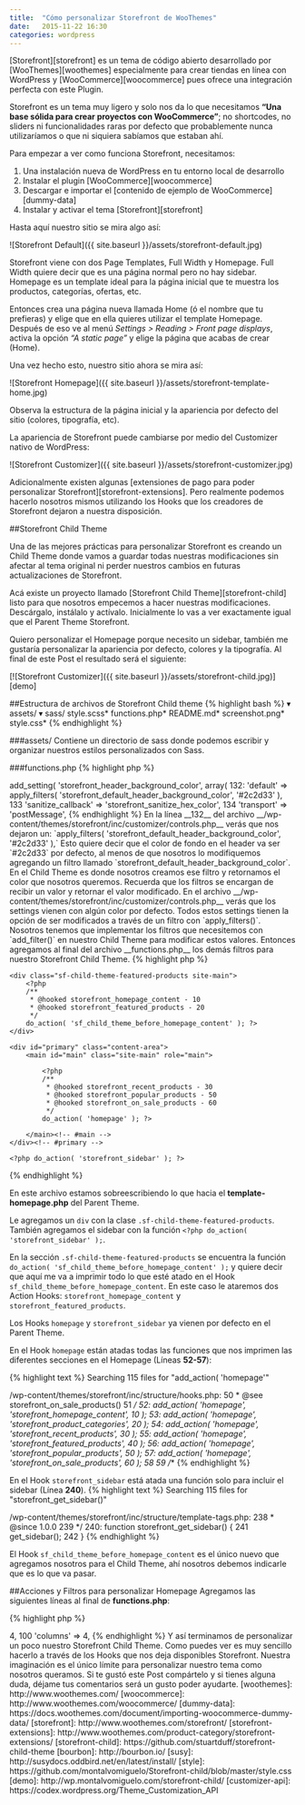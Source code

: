 ```yaml
---
title:  "Cómo personalizar Storefront de WooThemes"
date:   2015-11-22 16:30
categories: wordpress
---
```

[Storefront][storefront] es un tema de código abierto desarrollado por [WooThemes][woothemes] especialmente
para crear tiendas en línea con WordPress y [WooCommerce][woocommerce] pues ofrece una
integración perfecta con este Plugin.

Storefront es un tema muy ligero y solo nos da lo que necesitamos
__“Una base sólida para crear proyectos con WooCommerce”__; no shortcodes, no sliders
ni funcionalidades raras por defecto que probablemente nunca utilizaríamos
o que ni siquiera sabíamos que estaban ahí.

Para empezar a ver como funciona Storefront, necesitamos:

1. Una instalación nueva de WordPress en tu entorno local de desarrollo
2. Instalar el plugin [WooCommerce][woocommerce]
3. Descargar e importar el [contenido de ejemplo de WooCommerce][dummy-data]
4. Instalar y activar el tema [Storefront][storefront]

Hasta aquí nuestro sitio se mira algo así:

![Storefront Default]({{ site.baseurl }}/assets/storefront-default.jpg)

Storefront viene con dos Page Templates, Full Width y Homepage. Full Width quiere decir
que es una página normal pero no hay sidebar. Homepage es un template ideal para la
página inicial que te muestra los productos, categorías, ofertas, etc.

Entonces crea una página nueva llamada Home (ó el nombre que tu prefieras) y elige que
en ella quieres utilizar el template Homepage. Después de eso ve al menú
_Settings > Reading > Front page displays_, activa la opción _“A static page”_
y elige la página que acabas de crear (Home).

Una vez hecho esto, nuestro sitio ahora se mira así:

![Storefront Homepage]({{ site.baseurl }}/assets/storefront-template-home.jpg)

Observa la estructura de la página inicial y la apariencia por defecto del sitio (colores, tipografía, etc).

La apariencia de Storefront puede cambiarse por medio del Customizer nativo de WordPress:

![Storefront Customizer]({{ site.baseurl }}/assets/storefront-customizer.jpg)

Adicionalmente existen algunas [extensiones de pago para poder personalizar Storefront][storefront-extensions].
Pero realmente podemos hacerlo nosotros mismos utilizando los Hooks que los creadores
de Storefront dejaron a nuestra disposición.

##Storefront Child Theme

Una de las mejores prácticas para personalizar Storefront es creando un Child Theme
donde vamos a guardar todas nuestras modificaciones sin afectar al tema original ni
perder nuestros cambios en futuras actualizaciones de Storefront.

Acá existe un proyecto llamado [Storefront Child Theme][storefront-child] listo para que nosotros empecemos
a hacer nuestras modificaciones. Descárgalo, instálalo y actívalo. Inicialmente lo
vas a ver exactamente igual que el Parent Theme Storefront.

Quiero personalizar el Homepage porque necesito un sidebar, también me gustaría personalizar
la apariencia por defecto, colores y la tipografía. Al final de este Post el resultado será el siguiente:

[![Storefront Customizer]({{ site.baseurl }}/assets/storefront-child.jpg)][demo]

##Estructura de archivos de Storefront Child theme
{% highlight bash %}
▾ assets/
  ▾ sass/
      style.scss*
  functions.php*
  README.md*
  screenshot.png*
  style.css*
{% endhighlight %}

###assets/
Contiene un directorio de sass donde podemos escribir y organizar nuestros estilos personalizados con Sass.

###functions.php
{% highlight php %}
<?php

/**
 * Loads the StoreFront parent theme stylesheet.
 */

function sf_child_theme_enqueue_styles() {

    wp_enqueue_style( 'storefront-child-style', get_stylesheet_directory_uri() . '/style.css', array( 'storefront-style' ) );

}
add_action( 'wp_enqueue_scripts', 'sf_child_theme_enqueue_styles' );

/**
 * Note: DO NOT! alter or remove the code above this text and only add your custom PHP functions below this text.
 */
{% endhighlight %}

Solo tiene una función `sf_child_theme_enqueue_styles()` que se dispara en el
Action Hoook `wp_enqueue_scripts`. Aquí se cargan los estilos del Parent Theme y
después los del Child Theme con la función `wp_enqueue_style()`.

###style.css
{% highlight css %}
/*
Theme Name:     Storefront Child Theme
Theme URI:      https://github.com/stuartduff/storefront-child-theme
Author:         Stuart Duff
Author URI:     http://stuartduff.com
Template:     	storefront
Description:  	This is a blank child theme for WooThemes StoreFront theme
Version:      	1.0.0
License:      	GNU General Public License v2 or later
License URI:  	http://www.gnu.org/licenses/gpl-2.0.html
Text Domain:  	storefront
Tags:         	black, white, light, two-columns, left-sidebar, right-sidebar, responsive-layout, custom-background, custom-colors, custom-header, custom-menu, featured-images, full-width-template, threaded-comments, accessibility-ready
This theme, like WordPress, is licensed under the GPL.
Use it to make something cool, have fun, and share what you've learned with others.
Storefront is based on Underscores http://underscores.me/, (C) 2012-2014 Automattic, Inc.
Resetting and rebuilding styles have been helped along thanks to the fine work of
Eric Meyer http://meyerweb.com/eric/tools/css/reset/index.html
along with Nicolas Gallagher and Jonathan Neal http://necolas.github.com/normalize.css/
FontAwesome License: SIL Open Font License - http://scripts.sil.org/OFL
Images License: GNU General Public License v2 or later
*/
/*
 * Add your own custom css below this text.
 */
{% endhighlight %}
Esta es la hoja de estilos del Child Theme y está vacía, únicamente tiene los metadatos
del tema y referencia al Template Storefront (Parent Theme).

##Estilos personalizados y Google Fonts
En el archivo __functions.php__ agregamos al final las siguientes líneas de código:

{% highlight php %}
<?php
/**
 * Styles / scripts
 */

function sf_child_theme_google_fonts() {
	wp_enqueue_style( 'asap', '//fonts.googleapis.com/css?family=Asap:400,400italic,700,700italic', array( 'storefront-style' ) );
}
add_action( 'wp_enqueue_scripts', 'sf_child_theme_google_fonts' );
{% endhighlight %}

La función `sf_child_theme_google_fonts()` se dispara en el Action Hook
`wp_enqueue_scripts` para cargar la hoja de estilos de Google Fonts.

Después agregamos al final del archivo __assets/sass/style.scss__ los siguientes estilos:
{% highlight scss %}
$base-font: 'Asap', sans-serif;
$header-font: $base-font;

@import 'bourbon/bourbon';
@import "../bower_components/susy/sass/susy";

body,
button,
input,
textarea {
	font-family: $base-font;
}

select {
	font-family: $base-font;
}

h1,
h2,
h3,
h4,
h5,
h6 {
	font-family: $header-font;
}

.page-template-template-homepage-php {
	.content-area {
		@include susy-media(768px) {
			@include span(9 of 12);
		}
	}

	&.left-sidebar {
		.content-area {
			@include susy-media(768px) {
				@include span(last 9 of 12);
			}
		}

		.widget-area {
			@include span(3 of 12);
		}

	}
}

.page-template-template-homepage .site-main {
	padding-top: 0;
}

.sf-child-theme-featured-products {

	.storefront-product-section:last-child {
		border-bottom: 3px solid rgba(0,0,0,.025);
	}

}

.site-content .col-full {
	padding: 4em 0;
}
{% endhighlight %}

Ahora solo falta compilar estos estilos de sass a la hoja de estilos __style.css__ del Child Theme

{% highlight bash %}
$ sass assets/sass/style.scss:style.css
{% endhighlight %}

Nota: Tenemos como dependencias en __style.scss__ a [Bourbon][bourbon] (librería de mixins) y [Susy Grid][susy].
Revisa la documentación de estas pues hay varias maneras de instalarlas. Si no quieres utilizar
Sass, solo copia los [estilos finales del proyecto][style] en tu hoja de estilos __style.css__.

##Filtros para el Customizer
Storefront utiliza el [API de WordPress Customizer][customizer-api] para la personalización del tema.
Empecemos por cambiar el color de fondo para el header que viene por defecto en nuestro Storefront Child Theme.

Agrega lo siguiente al final de tu archivo __functions.php__:

{% highlight php %}
<?php

/**
 * Customizer default color tweaks
 */

function sf_child_theme_color_cerise_red( $color ) {
	$color = '#E23D54';
	return $color;
}
add_filter( 'storefront_default_header_background_color', 'sf_child_theme_color_cerise_red' );
{% endhighlight %}

Básicamente estamos agregando un filtro con el Hook
`storefront_default_header_background_color`. En el atamos la función
`sf_child_theme_color_cerise_red()` que únicamente se encarga de retornar el
color rojito bonito que quiero.

Este filtro está siendo aplicado en el Parent Theme de la siguiente manera:

{% highlight text %}
Searching 114 files for "apply_filters( 'storefront_default_header_background_color'"

/wp-content/themes/storefront/inc/customizer/controls.php:
  130  		 */
  131  		$wp_customize->add_setting( 'storefront_header_background_color', array(
  132: 			'default'           => apply_filters( 'storefront_default_header_background_color', '#2c2d33' ),
  133  			'sanitize_callback' => 'storefront_sanitize_hex_color',
  134  			'transport'			=> 'postMessage',
{% endhighlight %}

En la línea __132__ del archivo __/wp-content/themes/storefront/inc/customizer/controls.php__
verás que nos dejaron un: `apply_filters( 'storefront_default_header_background_color', '#2c2d33' ),`

Esto quiere decir que el color de fondo en el header va ser `#2c2d33` por defecto, al
menos de que nosotros lo modifiquemos agregando un filtro llamado
`storefront_default_header_background_color`.

En el Child Theme es donde nosotros creamos ese filtro y retornamos el color que
nosotros queremos. Recuerda que los filtros se encargan de recibir un valor y retornar
el valor modificado.

En el archivo __/wp-content/themes/storefront/inc/customizer/controls.php__ verás que
los settings vienen con algún color por defecto. Todos estos settings tienen la
opción de ser modificados a través de un filtro con `apply_filters()`.

Nosotros tenemos que implementar los filtros que necesitemos con
`add_filter()` en nuestro Child Theme para modificar estos valores.

Entonces agregamos al final del archivo __functions.php__ los demás filtros para
nuestro Storefront Child Theme.

{% highlight php %}
<?php

function sf_child_theme_color_white( $color ) {
	$color = '#ffffff';
	return $color;
}
add_filter( 'storefront_default_header_text_color', 'sf_child_theme_color_white' );

function sf_child_theme_color_mine_shaft( $color ) {
	$color = '#3F3F3F';
	return $color;
}
add_filter( 'storefront_default_button_background_color', 'sf_child_theme_color_mine_shaft' );

function sf_child_theme_color_peter_river( $color ) {
	$color = '#3498db';
	return $color;
}
add_filter( 'storefront_default_button_alt_background_color', 'sf_child_theme_color_peter_river' );
add_filter( 'storefront_default_accent_color', 'sf_child_theme_color_peter_river' );
add_filter( 'storefront_default_footer_link_color', 'sf_child_theme_color_peter_river' );
{% endhighlight %}

##Personalizando el Layout de Homepage
Creamos un archivo llamado __template-homepage.php__ en nuestro
Child Theme con el siguiente contenido:

{% highlight php %}
<?php
/**
 * Customize the stock Storefront homepage template to include the sidebar and the sf_child_theme_before_homepage_content hook.
 *
 * Template name: Homepage
 *
 * @package storefront
 */

get_header(); ?>

	<div class="sf-child-theme-featured-products site-main">
		<?php
		/**
		 * @hooked storefront_homepage_content - 10
		 * @hooked storefront_featured_products - 20
		 */
		do_action( 'sf_child_theme_before_homepage_content' ); ?>
	</div>

	<div id="primary" class="content-area">
		<main id="main" class="site-main" role="main">

			<?php
			/**
			 * @hooked storefront_recent_products - 30
			 * @hooked storefront_popular_products - 50
			 * @hooked storefront_on_sale_products - 60
			 */
			do_action( 'homepage' ); ?>

		</main><!-- #main -->
	</div><!-- #primary -->

	<?php do_action( 'storefront_sidebar' ); ?>

<?php get_footer(); ?>
{% endhighlight %}

En este archivo estamos sobreescribiendo lo que hacia el __template-homepage.php__ del Parent Theme.

Le agregamos un `div` con la clase `.sf-child-theme-featured-products`. También agregamos el
sidebar con la función `<?php do_action( 'storefront_sidebar' );`.

En la sección `.sf-child-theme-featured-products` se encuentra la función
`do_action( 'sf_child_theme_before_homepage_content' );` y quiere decir que aquí me va a imprimir
todo lo que esté atado en el Hook `sf_child_theme_before_homepage_content`.
En este caso le ataremos dos Action Hooks: `storefront_homepage_content` y `storefront_featured_products`.

Los Hooks `homepage` y `storefront_sidebar` ya vienen por defecto en el Parent Theme.

En el Hook `homepage` están atadas todas las funciones que nos imprimen las diferentes
secciones en el Homepage (Líneas __52-57__):

{% highlight text %}
Searching 115 files for "add_action( 'homepage'"

/wp-content/themes/storefront/inc/structure/hooks.php:
   50   * @see  storefront_on_sale_products()
   51   */
   52: add_action( 'homepage', 'storefront_homepage_content',		10 );
   53: add_action( 'homepage', 'storefront_product_categories',	20 );
   54: add_action( 'homepage', 'storefront_recent_products',		30 );
   55: add_action( 'homepage', 'storefront_featured_products',		40 );
   56: add_action( 'homepage', 'storefront_popular_products',		50 );
   57: add_action( 'homepage', 'storefront_on_sale_products',		60 );
   58
   59  /**
{% endhighlight %}

En el Hook `storefront_sidebar` está atada una función solo para incluir el sidebar (Línea __240__).
{% highlight text %}
Searching 115 files for "storefront_get_sidebar()"

/wp-content/themes/storefront/inc/structure/template-tags.php:
  238  	 * @since 1.0.0
  239  	 */
  240: 	function storefront_get_sidebar() {
  241  		get_sidebar();
  242  	}
{% endhighlight %}

El Hook `sf_child_theme_before_homepage_content` es el único nuevo que agregamos nosotros
para el Child Theme, ahí nosotros debemos indicarle que es lo que va pasar.

##Acciones y Filtros para personalizar Homepage
Agregamos las siguientes líneas al final de __functions.php__:

{% highlight php %}
<?php

/**
 * Adjust the storefront homepage template layout
 */

function sf_child_theme_homepage_layout() {
	remove_action( 'homepage', 'storefront_homepage_content', 10 );
	remove_action( 'homepage', 'storefront_featured_products', 40 );
	remove_action( 'homepage', 'storefront_product_categories', 20 );

	add_action( 'sf_child_theme_before_homepage_content', 'storefront_homepage_content', 10 );
	add_action( 'sf_child_theme_before_homepage_content', 'storefront_featured_products', 20 );
}
add_action( 'init', 'sf_child_theme_homepage_layout' );
{% endhighlight %}

En primer lugar atamos la función `sf_child_theme_homepage_layout` en el Hook `init`.
En esa función es donde empezamos a personalizar lo que queremos mostrar en el Homepage.

Le hemos indicado que no queremos que imprima las siguientes secciones en el Hook
`homepage` con la funcion `remove_action()`

* storefront_homepage_content
* storefront_featured_products
* storefront_product_categories

Después le indicamos que es lo que queremos imprimir en el Hook
`sf_child_theme_before_homepage_content` con la `función add_action()`

* storefront_homepage_content
* storefront_featured_products

Por último quiero que en mi Homepage se muestran filas con solamente 3 productos.
Entonces agregamos los siguientes Filtros al final de __functions.php__:

{% highlight php %}
<?php

/**
 * Homepage
 */

function sf_chilld_theme_product_columns( $args ) {
	$args['limit'] = 3;
	$args['columns'] = 3;
	return $args;
}
add_filter( 'storefront_featured_products_args', 'sf_chilld_theme_product_columns' );
add_filter( 'storefront_recent_products_args', 'sf_chilld_theme_product_columns' );
add_filter( 'storefront_popular_products_args', 'sf_chilld_theme_product_columns' );
add_filter( 'storefront_on_sale_products_args', 'sf_chilld_theme_product_columns' );
{% endhighlight %}

Estos filtros sirven para modificar los argumentos (arreglo) que están siendo pasados a
las funciones que se encargan de imprimir los productos. (Estas funciones ya están
escritas en el Parent Theme)

Por ejemplo el `filtro storefront_featured_products_args` en la
línea __98__ del archivo __/wp-content/themes/storefront/inc/structure/template-tags.php__

{% highlight text %}
Searching 115 files for "apply_filters( 'storefront_featured_products_args"

/wp-content/themes/storefront/inc/structure/template-tags.php:
   96  		if ( is_woocommerce_activated() ) {
   97
   98: 			$args = apply_filters( 'storefront_featured_products_args', array(
   99  				'limit' 			=> 4,
  100  				'columns' 			=> 4,

{% endhighlight %}

Y así terminamos de personalizar un poco nuestro Storefront Child Theme.
Como puedes ver es muy sencillo hacerlo a través de los Hooks que nos deja disponibles Storefront.

Nuestra imaginación es el único límite para personalizar nuestro tema
como nosotros queramos. Si te gustó este Post compártelo y si tienes
alguna duda, déjame tus comentarios será un gusto poder ayudarte.

[woothemes]: http://www.woothemes.com/
[woocommerce]: http://www.woothemes.com/woocommerce/
[dummy-data]: https://docs.woothemes.com/document/importing-woocommerce-dummy-data/
[storefront]: http://www.woothemes.com/storefront/
[storefront-extensions]: http://www.woothemes.com/product-category/storefront-extensions/
[storefront-child]: https://github.com/stuartduff/storefront-child-theme
[bourbon]: http://bourbon.io/
[susy]: http://susydocs.oddbird.net/en/latest/install/
[style]: https://github.com/montalvomiguelo/Storefront-child/blob/master/style.css
[demo]: http://wp.montalvomiguelo.com/storefront-child/
[customizer-api]: https://codex.wordpress.org/Theme_Customization_API
